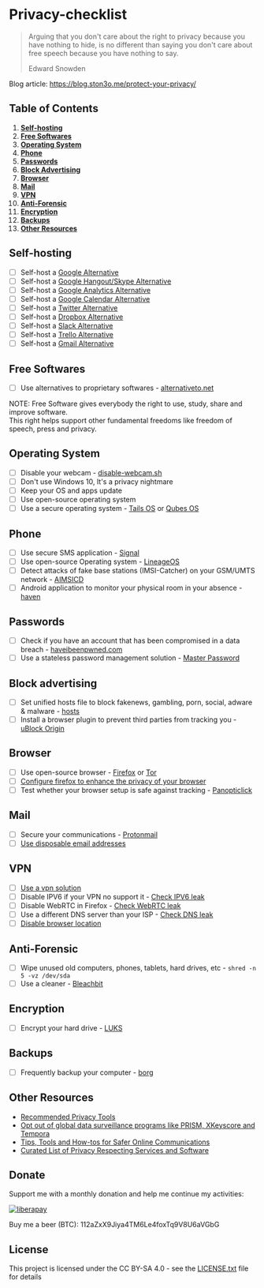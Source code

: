 Privacy-checklist
===

> Arguing that you don't care about the right to privacy because you have nothing to hide, is no different than saying you don't care about free speech because you have nothing to say.
>
> Edward Snowden

Blog article: https://blog.ston3o.me/protect-your-privacy/

## Table of Contents

1. **[Self-hosting](#self-hosting)**
2. **[Free Softwares](#free-softwares)**
3. **[Operating System](#operating-system)**
4. **[Phone](#phone)**
5. **[Passwords](#passwords)**
6. **[Block Advertising](#block-advertising)**
7. **[Browser](#browser)**
8. **[Mail](#mail)**
9. **[VPN](#vpn)**
10. **[Anti-Forensic](#anti-forensic)**
11. **[Encryption](#encryption)**
12. **[Backups](#backups)**
13. **[Other Resources](#other-resources)**

Self-hosting
---

- [ ] Self-host a [Google Alternative](https://searx.me)
- [ ] Self-host a [Google Hangout/Skype Alternative](https://meet.jit.si/)
- [ ] Self-host a [Google Analytics Alternative](https://piwik.org/)
- [ ] Self-host a [Google Calendar Alternative](http://radicale.org/)
- [ ] Self-host a [Twitter Alternative](https://joinmastodon.org/)
- [ ] Self-host a [Dropbox Alternative](https://nextcloud.com/)
- [ ] Self-host a [Slack Alternative](https://rocket.chat/)
- [ ] Self-host a [Trello Alternative](https://wekan.github.io/)
- [ ] Self-host a [Gmail Alternative](https://mailinabox.email/)

Free Softwares
---

- [ ] Use alternatives to proprietary softwares - [alternativeto.net](https://alternativeto.net/)

NOTE: Free Software gives everybody the right to use, study, share and improve software.   
This right helps support other fundamental freedoms like freedom of speech, press and privacy.

Operating System
---

- [ ] Disable your webcam - [disable-webcam.sh](https://gist.github.com/ston3o/9092445b6b4d0a330e8c0b327aeb54ae)
- [ ] Don't use Windows 10, It's a privacy nightmare
- [ ] Keep your OS and apps update
- [ ] Use open-source operating system
- [ ] Use a secure operating system - [Tails OS](https://tails.boum.org/) or [Qubes OS](https://www.qubes-os.org/)

Phone
---

- [ ] Use secure SMS application - [Signal](https://signal.org/)
- [ ] Use open-source Operating system - [LineageOS](https://www.lineageos.org/)
- [ ] Detect attacks of fake base stations (IMSI-Catcher) on your GSM/UMTS network - [AIMSICD](https://cellularprivacy.github.io/Android-IMSI-Catcher-Detector/)
- [ ] Android application to monitor your physical room in your absence - [haven](https://github.com/guardianproject/haven)

Passwords
---

- [ ] Check if you have an account that has been compromised in a data breach - [haveibeenpwned.com](https://haveibeenpwned.com/)
- [ ] Use a stateless password management solution - [Master Password](http://masterpasswordapp.com/)

Block advertising
---

- [ ] Set unified hosts file to block fakenews, gambling, porn, social, adware & malware - [hosts](https://github.com/StevenBlack/hosts)
- [ ] Install a browser plugin to prevent third parties from tracking you - [uBlock Origin](https://github.com/gorhill/uBlock)

Browser
---

- [ ] Use open-source browser - [Firefox](https://www.mozilla.org/en-US/) or [Tor](https://www.torproject.org/)
- [ ] [Configure firefox to enhance the privacy of your browser](https://www.privacytools.io/#about_config)
- [ ] Test whether your browser setup is safe against tracking - [Panopticlick](https://panopticlick.eff.org/)

Mail
---

- [ ] Secure your communications - [Protonmail](https://protonmail.com/)
- [ ] [Use disposable email addresses](https://blog.ston3o.me/meilleures-solutions-adresse-mail-jetable/)

VPN
---

- [ ] [Use a vpn solution](https://www.privacytools.io/#vpn)
- [ ] Disable IPV6 if your VPN no support it - [Check IPV6 leak](http://ipv6leak.com/)
- [ ] Disable WebRTC in Firefox - [Check WebRTC leak](https://diafygi.github.io/webrtc-ips/)
- [ ] Use a different DNS server than your ISP - [Check DNS leak](https://www.dnsleaktest.com/)
- [ ] [Disable browser location](https://www.ivpn.net/knowledgebase/150/My-real-location-is-detected-when-connected-to-VPN-How-to-disable-geolocation.html)

Anti-Forensic
---

- [ ] Wipe unused old computers, phones, tablets, hard drives, etc - `shred -n 5 -vz /dev/sda`
- [ ] Use a cleaner - [Bleachbit](https://www.bleachbit.org/)

Encryption
---

- [ ] Encrypt your hard drive - [LUKS](https://wiki.archlinux.org/index.php/Dm-crypt/Device_encryption)

Backups
---

- [ ] Frequently backup your computer - [borg](https://borgbackup.readthedocs.io/)

Other Resources
---

- [Recommended Privacy Tools](https://www.privacytools.io/)
- [Opt out of global data surveillance programs like PRISM, XKeyscore and Tempora](https://prism-break.org/en/)
- [Tips, Tools and How-tos for Safer Online Communications](https://ssd.eff.org/)
- [Curated List of Privacy Respecting Services and Software](https://github.com/nikitavoloboev/privacy-respecting)

## Donate

Support me with a monthly donation and help me continue my activities:

[![liberapay](https://liberapay.com/assets/widgets/donate.svg)](https://liberapay.com/ston3o/donate)

Buy me a beer (BTC): 112aZxX9Jiya4TM6Le4foxTq9V8U6aVGbG

## License

This project is licensed under the CC BY-SA 4.0 - see the [LICENSE.txt](LICENSE.txt) file for details
